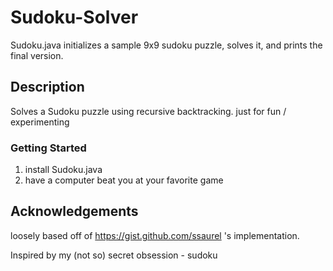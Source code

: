# Sudoku-Solver

Sudoku.java initializes a sample 9x9 sudoku puzzle, solves it, and prints the final version.

## Description

Solves a Sudoku puzzle using recursive backtracking. just for fun / experimenting
### Getting Started
1. install Sudoku.java
2. have a computer beat you at your favorite game

## Acknowledgements
loosely based off of https://gist.github.com/ssaurel 's implementation. 

Inspired by my (not so) secret obsession - sudoku
